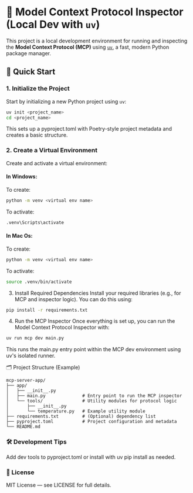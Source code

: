 # 🧠 Model Context Protocol Inspector (Local Dev with `uv`)

This project is a local development environment for running and inspecting the **Model Context Protocol (MCP)** using [`uv`](https://github.com/astral-sh/uv), a fast, modern Python package manager.

## 🚀 Quick Start

### 1. Initialize the Project

Start by initializing a new Python project using `uv`:

```bash
uv init <project_name>
cd <project_name>
```

This sets up a pyproject.toml with Poetry-style project metadata and creates a basic structure.

### 2. Create a Virtual Environment

Create and activate a virtual environment:

#### In Windows:
To create:
```bash
python -m venv <virtual env name>
```

To activate:
```bash
.venv\Scripts\activate
```

#### In Mac Os:

To create:
```bash
python -m venv <virtual env name>
```

To activate:

```bash
source .venv/bin/activate
```

3. Install Required Dependencies
Install your required libraries (e.g., for MCP and inspector logic). You can do this using:

```bash
pip install -r requirements.txt
```

4. Run the MCP Inspector
Once everything is set up, you can run the Model Context Protocol Inspector with:

```bash
uv run mcp dev main.py
```
This runs the main.py entry point within the MCP dev environment using uv's isolated runner.

🗂️ Project Structure (Example)
```text
mcp-server-app/
├── app/
│   ├── __init__.py
│   ├── main.py              # Entry point to run the MCP inspector
│   └── tools/               # Utility modules for protocol logic
│       ├── __init__.py
│       └── temperature.py   # Example utility module
├── requirements.txt         # (Optional) dependency list
├── pyproject.toml           # Project configuration and metadata
└── README.md
```

### 🛠 Development Tips

Add dev tools to pyproject.toml or install with uv pip install as needed.

### 📄 License
MIT License — see LICENSE for full details.